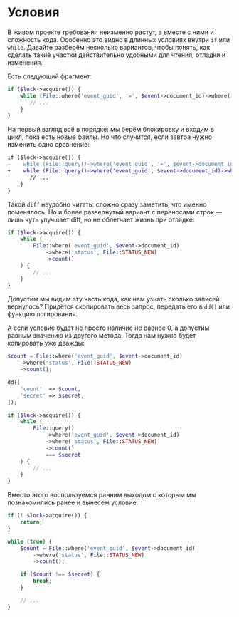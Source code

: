 # Условия

В живом проекте требования неизменно растут, а вместе с ними и сложность кода.
Особенно это видно в длинных условиях внутри `if` или `while`. 
Давайте разберём несколько вариантов, чтобы понять, как сделать такие участки действительно удобными для чтения, отладки и изменения.

Есть следующий фрагмент:

```php
if ($lock->acquire()) {
    while (File::where('event_guid', '=', $event->document_id)->where('status', '=', File::STATUS_NEW)->count()) {
       // ...
    }
}
```

На первый взгляд всё в порядке: мы берём блокировку и входим в цикл, пока есть новые файлы. 
Но что случится, если завтра нужно изменить одно сравнение:

```diff
if ($lock->acquire()) {
-    while (File::query()->where('event_guid', '=', $event->document_id)->where('status', '=', File::STATUS_NEW)->count()) {
+    while (File::query()->where('event_guid', $event->document_id)->where('status', File::STATUS_NEW)->count()) {
       // ...
    }
}
```

Такой `diff` неудобно читать: сложно сразу заметить, что именно поменялось.
Но и более развернутый вариант с переносами строк — лишь чуть улучшает diff, но не облегчает жизнь при отладке:

```php
if ($lock->acquire()) {
    while (
        File::where('event_guid', $event->document_id)
            ->where('status', File::STATUS_NEW)
            ->count()
    ) {
        // ...
    }
}
```

Допустим мы видим эту часть кода, как нам узнать сколько записей вернулось? 
Придётся скопировать весь запрос, передать его в `dd()` или функцию логирования.

А если условие будет не просто наличие не равное 0, а допустим равным значению из другого метода.
Тогда нам нужно будет копировать уже дважды:

```php
$count = File::where('event_guid', $event->document_id)
    ->where('status', File::STATUS_NEW)
    ->count();

dd([
    'count'  => $count,
    'secret' => $secret,
]);

if ($lock->acquire()) {
    while (
        File::query()
            ->where('event_guid', $event->document_id)
            ->where('status', File::STATUS_NEW)
            ->count()
            === $secret
    ) {
        // ...
    }
}
```

Вместо этого воспользуемся ранним выходом с которым мы познакомились ранее и вынесем условие:

```php
if (! $lock->acquire()) {
    return;
}

while (true) {
    $count = File::where('event_guid', $event->document_id)
        ->where('status', File::STATUS_NEW)
        ->count();

    if ($count !== $secret) {
        break;
    }

    // ...
}
```
